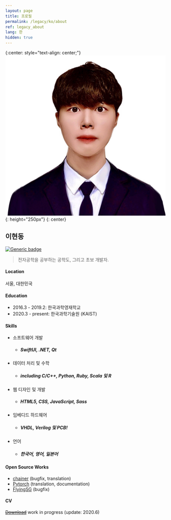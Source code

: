 ```yaml
---
layout: page
title: 프로필
permalink: /legacy/ko/about
ref: legacy_about
lang: 한
hidden: true
---
```

{:center: style="text-align: center;"}
![profile](./image/profile.jpg){: height="250px"} 
{: center}

## 이현동
[![Generic badge](https://img.shields.io/badge/mail-Hyeondong_Lee-brown.svg)](mailto:hyeondnl@kaist.ac.kr) 
> 전자공학을 공부하는 공학도, 그리고 초보 개발자.

#### Location
서울, 대한민국

#### Education
- 2016.3 - 2019.2: 한국과학영재학교
- 2020.3 - present: 한국과학기술원 (KAIST)

#### Skills
- 소프트웨어 개발
    - ##### SwiftUI, .NET, Qt
- 데이터 처리 및 수학
    - ##### including C/C++, Python, Ruby, Scala 및 R
-  웹 디자인 및 개발
    - ##### HTML5, CSS, JavaScript, Sass
- 임베디드 하드웨어
    - ##### VHDL, Verilog 및 PCB!
- 언어
    - ##### 한국어, 영어, 일본어

#### Open Source Works
- [chainer]() (bugfix, translation)
- [Pytorch]() (translation, documentation)
- [FlyingSG]() (bugfix)

#### CV
 [~~Download~~]() work in progress (update: 2020.6)